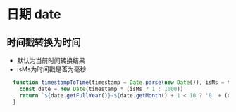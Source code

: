 # 日期 date

## 时间戳转换为时间
- 默认为当前时间转换结果
- isMs为时间戳是否为毫秒
```javascript
  function timestampToTime(timestamp = Date.parse(new Date()), isMs = true) {
    const date = new Date(timestamp * (isMs ? 1 : 1000))
    return `${date.getFullYear()}-${date.getMonth() + 1 < 10 ? '0' + (date.getMonth() + 1) : date.getMonth() + 1}-${date.getDate()} ${date.getHours()}:${date.getMinutes()}:${date.getSeconds()}`
  }
```
